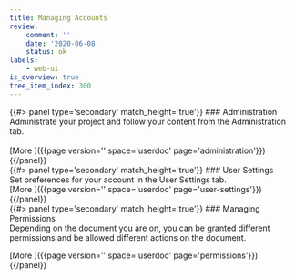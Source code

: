 ```yaml
---
title: Managing Accounts
review:
    comment: ''
    date: '2020-06-08'
    status: ok
labels:
    - web-ui
is_overview: true
tree_item_index: 300
---
```

<div class="row" data-equalizer data-equalize-on="medium">
<div class="column medium-4">
{{#> panel type='secondary' match_height='true'}}
### Administration
<br/>
Administrate your project and follow your content from the Administration tab. <br/>

<br/>
[More&nbsp;<i class="fa fa-long-arrow-right" aria-hidden="true"></i>]({{page version='' space='userdoc' page='administration'}})
{{/panel}}
</div>
<div class="column medium-4">
{{#> panel type='secondary' match_height='true'}}
### User Settings
<br/>
Set preferences for your account in the User Settings tab.

<br/>
[More&nbsp;<i class="fa fa-long-arrow-right" aria-hidden="true"></i>]({{page version='' space='userdoc' page='user-settings'}})
{{/panel}}
</div>
<div class="column medium-4">
{{#> panel type='secondary' match_height='true'}}
### Managing Permissions
<br/>
Depending on the document you are on, you can be granted different permissions and be allowed different actions on the document.<br/>

[More&nbsp;<i class="fa fa-long-arrow-right" aria-hidden="true"></i>]({{page version='' space='userdoc' page='permissions'}})
{{/panel}}
</div>
</div>
